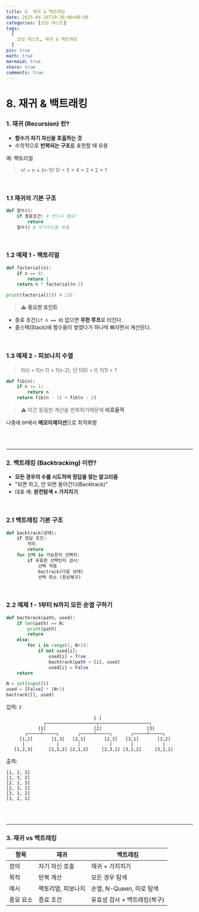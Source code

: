 ```yaml
---
title: 8. 재귀 & 백트래킹
date: 2025-04-18T19:30:00+09:00
categories: [코딩 테스트]
tags:
  [
    코딩 테스트, 재귀 & 백트래킹
  ]
pin: true
math: true
mermaid: true
share: true 
comments: true
---
```


# 8.  재귀 & 백트래킹

###  1. 재귀 (Recursion) 란?

- **함수가 자기 자신을 호출하는 것**
- 수학적으로 **반복되는 구조**를 표현할 때 유용

예: 팩토리얼
> n! = n × (n-1)!
> 5! = 5 × 4 × 3 × 2 × 1

<br/>


### 1.1 재귀의 기본 구조

```python
def 함수():
	if 종료조건: # 반드시 필요!
		return
	함수() # 자기자신을 호출
```

<br/>

### 1.2 예제 1 - 팩토리얼

``` python
def factorial(n):
	if n == 0:
		return 1
	return n * factorial(n-1)

print(factorial(5)) # 120
```

> ⚠️ **중요한 포인트**

- 종료 조건(`if n == 0`) 없으면 **무한 루프**로 터진다.
- 콜스택(Stack)에 함수들이 쌓였다가 하나씩 빠지면서 계산된다.

<br/>

### 1.3 예제 2 - 피보나치 수열

> f(n) = f(n-1) + f(n-2), 단 f(0) = 0, f(1) = 1

``` python
def fib(n):
	if n <= 1:
		return n
	return fib(n - 1) + fib(n - 2)
```

> ⚠️ 이건 동일한 계산을 반복하기때문에 **비효율적**

 나중에 `DP`에서 **메모이제이션**으로 최적화함

<br/>
<br/>

---
### 2. 백트래킹 (Backtracking) 이란?

- **모든 경우의 수를 시도하며 정답을 찾는 알고리즘**
- "되면 하고, 안 되면 돌아간다(Backtrack)"
- 대표 예: **완전탐색 + 가지치기**

<br/>

### 2.1 백트래킹 기본 구조
``` python
def backtrack(상태):
	if 정답 조건:
		처리 
		return 
	for 선택 in 가능한지 선택지:
		if 유효한 선택인지 검사:
			선택 적용
			bactrack(다음 상태)
			선택 취소 (원상복구)
```

<br/>

###  2.2 예제 1 - 1부터 N까지 모든 순열 구하기

``` python
def bactkrack(path, used):
	if len(path) == N:
		print(path)
		return
	else:
		for i in range(1, N+1):
			if not used[i]:
				used[i] = True
				backtrack(path + [i], used)
				used[i] = False
	return

N = int(input())
used = [False] * (N+1)
bactrack([], used)
```

입력: `3`

```
                                 [ ]
              ┌───────────────────┬───────────────────┐
            [1]                  [2]                 [3]
       ┌─────┴─────┐       ┌─────┴─────┐       ┌─────┴─────┐
     [1,2]       [1,3]   [2,1]       [2,3]   [3,1]       [3,2]
      |            |       |           |       |           |
   [1,2,3]      [1,3,2] [2,1,3]     [2,3,1] [3,1,2]     [3,2,1]

```

출력:
```
[1, 2, 3]
[1, 3, 2]
[2, 1, 3]
[2, 3, 1]
[3, 1, 2]
[3, 2, 1]
```

<br/>
<br/>

---
### 3. 재귀 vs 백트래킹

| 항목    | 재귀         | 백트래킹               |
| ----- | ---------- | ------------------ |
| 정의    | 자기 자신 호출   | 재귀 + 가지치기          |
| 목적    | 반복 계산      | 모든 경우 탐색           |
| 예시    | 팩토리얼, 피보나치 | 순열, N-Queen, 미로 탐색 |
| 중요 요소 | 종료 조건      | 유효성 검사 + 백트래킹(복구)  |

